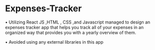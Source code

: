 # Expenses-Tracker

• Utilizing React JS ,HTML , CSS ,and Javascript managed to design an expenses tracker app that helps you track all of your expenses in an
  organized way that provides you with a yearly overview of them.

• Avoided using any external libraries in this app
